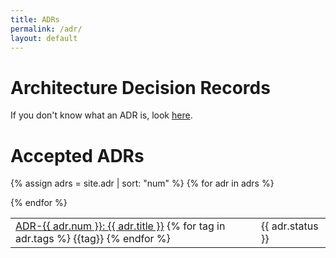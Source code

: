 ```yaml
---
title: ADRs
permalink: /adr/
layout: default
---
```


<link rel="stylesheet" href="/css/adr.css">

# Architecture Decision Records

If you don't know what an ADR is, look [here](/about/#architecture-decision-records-adr).

# Accepted ADRs

<table>
{% assign adrs = site.adr | sort: "num" %}
{% for adr in adrs %}

  <tr>
    <td><span class="status-{{ adr.status | downcase }}">
      <a href="{{ adr.num | escape }}/">ADR-{{ adr.num }}: {{ adr.title }}</a>
      {% for tag in adr.tags %}
      <span class="tag tag-{{tag}}">{{tag}}</span>
      {% endfor %}</span>
    </td>
    <td>
      {{ adr.status }}
    </td>
  </tr>

{% endfor %}
</table>

<!-- # ADRs in elaboration

<table>
{% for adr in site.adrs %}
{% if adr.status == 'Proposed' or adr.status == 'In progress' or adr.status == 'In review' %}
  <tr>
    <td>
      <a href="{{ adr.url }}">ADR-{{ adr.num }}: {{ adr.name }}</a>
    </td>
    <td>
      {{ adr.status }}
    </td>
  </tr>
{% endif} %}
{% endfor %}
</table> -->



